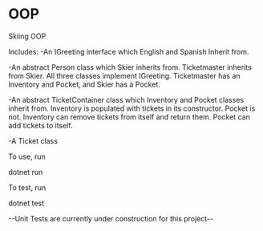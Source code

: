 # OOP
Skiing OOP

Includes: 
-An IGreeting interface which English and Spanish Inherit from. 

-An abstract Person class which Skier inherits from. Ticketmaster inherits 
from Skier. All three classes implement IGreeting. Ticketmaster has
an Inventory and Pocket, and Skier has a Pocket.

-An abstract TicketContainer class which Inventory and Pocket classes
inherit from. Inventory is populated with tickets in its constructor. Pocket
is not. Inventory can remove tickets from itself and return them. Pocket
can add tickets to itself. 

-A Ticket class

To use, run 

dotnet run

To test, run

dotnet test

--Unit Tests are currently under construction for this project--

